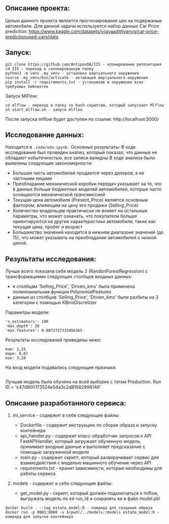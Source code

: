 ## **Описание проекта:**
Целью данного проекта является прогнозирование цен на подержаные автомобили. Для данной задачи используется набор данных Car Price prediction: https://www.kaggle.com/datasets/vijayaadithyanvg/car-price-predictionused-cars/data

## **Запуск:**
```
git clone https://github.com/AntipovDA/IIS - клонирование репозитория
cd IIS - переход в склонированную папку
python3 -m venv .my_venv - установка виртуального окружения
source .my_venv/bin/activate - активация виртуального окружения
pip install -r requirements.txt - установкав в окружение всех требуемых библиотек
```
Запуск MlFlow:
```
cd mlflow - переход в папку со bash-скриптом, который запускает Mlflow
sh start_mlflow.sh - запуск mlflow
```
После запуска mlflow будет доступен по ссылке: http://localhost:5000/

## **Исследование данных:**
Находится в ```./eda/eda.ipynb.``` Основные результаты:
В ходе исследования был проведен анализ, который показал, что данные не обладают избыточностью, все записи валидны
В ходе анализа были выявлены следующие закономерности:

* Большая часть автомобилей продается через дилеров, а не частными лицами
* Преобладание механической коробки передач указывает на то, что в данных больше бюджетных моделей автомобилей, которые часто оснащаются механической трансмиссией
* Текущая цена автомобиля (Present_Price) является основным фактором, влияющим на цену его продажи (Selling_Price)
* Количество владельцев практически не влияет на остальные параметры, что может означать, что покупатели больше ориентируются на другие характеристики автомобиля, такие как текущая цена, пробег и возраст
* Большинство значений находится в нижнем диапазоне значений (до 15), что может указывать на преобладание автомобилей с низкой ценой.


## **Результаты исследования:**

Лучше всего показала себя модель 2 (RandonForestRegression) с трансформациями следующих столбцов входных данных: 

- к столбцам 'Selling_Price', 'Driven_kms' была применена полиномиальная функция PolynomialFeatures
- данные из столбцов 'Selling_Price', 'Driven_kms' были разбиты на 3 категории с помощью KBinsDiscretizer

Параметры модели: 

```
'n_estimators': 100
'max_depth': 20
'max_features': 0.8072727315456365
```

Результаты исследований приведены ниже: 

```
mae: 1,25
mape: 0,67
mse: 3,28
```
На вход модели подавались следующие признаки: 

```

```

Лучшая модель была обучена на всей выборке с тэгом Production. Run ID = 'c47d900173524e54a3c2d81582996146'

## **Описание разработанного сервиса:**
1. ml_service - содержит в себе следующие файлы:
    * Dockerfile - содержит инструкцию по сборке образа и запуску контейнера
    * api_handler.py - содержит класс-обработчик запросов к API FastAPIHandler, который загружает обученную модель, принимает входные данные и выполняет предсказание с помощью загруженной модели
    * main.py - содержит скрипт, который разворачивает сервис для взаимодействия с моделью машинного обучения через API
    * requirements.txt - хранит зависимости, которые необходимы для работы сервиса


2. models - содержит в себе следующие файлы:
    * get_model.py - скрипт, который должен подключаться к mlflow, выгружать модель по её run_id и сохранять ее в файл model.pkl
  
```
docker build . --tag estate_model:0 - команда для создания образа
docker run -p 8001:8000 -v $(pwd)/../models:/models estate_model:0 - команда для запуска контейнера
```
